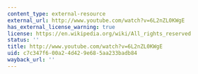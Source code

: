 ```yaml
---
content_type: external-resource
external_url: http://www.youtube.com/watch?v=6L2nZL0KWgE
has_external_license_warning: true
license: https://en.wikipedia.org/wiki/All_rights_reserved
status: ''
title: http://www.youtube.com/watch?v=6L2nZL0KWgE
uid: c7c347f6-00a2-4d42-9e68-5aa233badb84
wayback_url: ''
---
```


